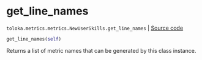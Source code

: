 # get_line_names
`toloka.metrics.metrics.NewUserSkills.get_line_names` | [Source code](https://github.com/Toloka/toloka-kit/blob/v1.1.2/src/metrics/metrics.py#L305)

```python
get_line_names(self)
```

Returns a list of metric names that can be generated by this class instance.

